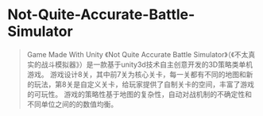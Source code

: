 # Not-Quite-Accurate-Battle-Simulator
> Game Made With Unity
《Not Quite Accurate Battle Simulator》（《不太真实的战斗模拟器》）是一款基于unity3d技术自主创意开发的3D策略类单机游戏。
游戏设计8关，其中前7关为核心关卡，每一关都有不同的地图和新的玩法，第8关是自定义关卡，给玩家提供了自制关卡的空间，丰富了游戏的可玩性。
游戏的策略性基于地图的复杂性，自动对战机制的不确定性和不同单位之间的的数值均衡。